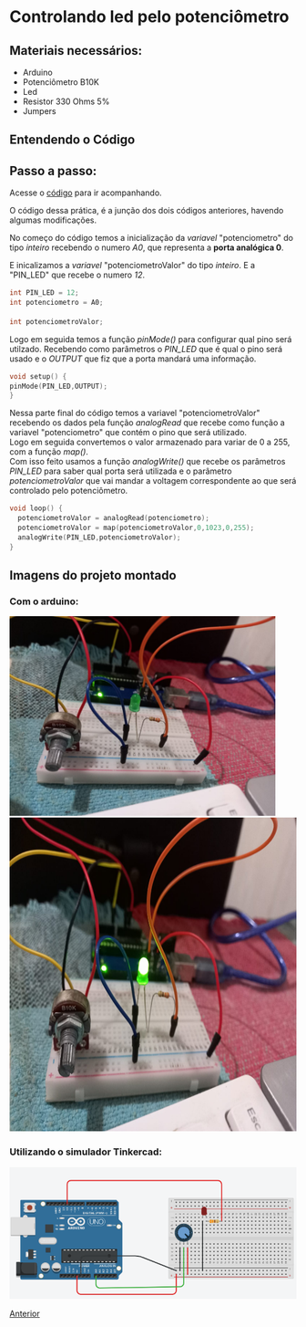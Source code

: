 # Controlando led pelo potenciômetro

## Materiais necessários:

- Arduino
- Potenciômetro B10K
- Led
- Resistor 330 Ohms 5%
- Jumpers

## Entendendo o Código
## Passo a passo:

Acesse o [código](./pot_led.ino) para ir acompanhando.

O código dessa prática, é a junção dos dois códigos anteriores, havendo algumas modificações.

No começo do código temos a inicialização da *variavel* "potenciometro" do tipo *inteiro* recebendo o numero *A0*, que representa a **porta analógica 0**.

E inicalizamos a *variavel* "potenciometroValor" do tipo *inteiro*. E a "PIN_LED" que recebe o numero *12*.

```C++
int PIN_LED = 12;
int potenciometro = A0;

int potenciometroValor;
```
Logo em seguida temos a função *pinMode()* para configurar qual pino será utilzado. Recebendo como parâmetros o *PIN_LED* que é qual o pino será usado e o *OUTPUT* que fiz que a porta mandará uma informação.

```C++
void setup() {
pinMode(PIN_LED,OUTPUT);
}
```
Nessa parte final do código temos a variavel "potenciometroValor" recebendo os dados pela função *analogRead* que recebe como função a variavel "potenciometro" que contém o pino que será utilizado.<br> Logo em seguida convertemos o valor armazenado para variar de 0 a 255, com a função *map()*.<br> Com isso feito usamos a função *analogWrite()* que recebe os parâmetros *PIN_LED* para saber qual porta será utilizada e o parâmetro *potenciometroValor* que vai mandar a voltagem correspondente ao que será controlado pelo potenciômetro.
```C++
void loop() {
  potenciometroValor = analogRead(potenciometro);
  potenciometroValor = map(potenciometroValor,0,1023,0,255);
  analogWrite(PIN_LED,potenciometroValor);
}
```

## Imagens do projeto montado

### Com o arduino:

<div>
  <img src="./assets/pot_led_low.jpeg" height="350"> <br>
  <img src="./assets/pot_led_high.jpeg" height="550">
</div>

### Utilizando o simulador Tinkercad:

<img src="./assets/pot_led.png">

[Anterior](../Potenciometro/potenciometro.md)
